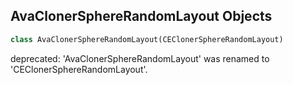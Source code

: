 ## AvaClonerSphereRandomLayout Objects

```python
class AvaClonerSphereRandomLayout(CEClonerSphereRandomLayout)
```

deprecated: 'AvaClonerSphereRandomLayout' was renamed to 'CEClonerSphereRandomLayout'.

<a id="unreal.CEClonerSphereUniformLayout"></a>